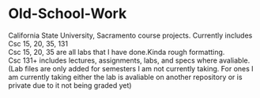 # Old-School-Work
California State University, Sacramento course projects.
Currently includes Csc 15, 20, 35, 131  
Csc 15, 20, 35 are all labs that I have done.Kinda rough formatting.  
Csc 131+ includes lectures, assignments, labs, and specs where avaliable.  (Lab files are only added for semesters I am not currently taking. For ones I am currently taking either the lab is avaliable on another repository or is private due to it not being graded yet)
